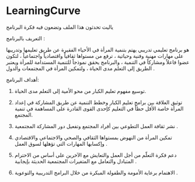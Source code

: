 # LearningCurve
ياليت تحدثون هذا الملف وتضعون فيه فكرة البرنامج

التعريف بالبرنامج :
 

  هو برنامج تعليمي تدريبي يهتم بتنمية المرأة في الأحياء الفقيرة عن طريق تعليمها وتدريبها على مهارات مهنية وفنية وحياتية ، ترفع من مستواها ثقافياً واقتصادياً واجتماعياً ، لتكون عضوا فاعلاً ومشاركاً في التنمية ، والبرنامج يحقق نموذجاً للتنمية المستدامة للمرأة ويعتبر الطريق إلى التعلم مدى الحياة ، ولتمكين المرأة في المجتمعات والدول  .

  أهداف البرنامج:
1.  توسيع مفهوم تعليم الكبار من محو الأمية إلى التعلم مدى الحياة.

2.  توثيق العلاقة بين برامج تعليم الكبار وخطط التنمية عن طريق المشاركة في إعداد المرأة خاصة الأقل حظاً في التعليم كإحدى القوى القادرة على المساهمة في تنمية المجتمع.

3.  نشر ثقافة العمل التطوعي بين أفراد المجتمع وتفعيل دور المشاركة المجتمعية  .

4.  تمكين المرأة من النهوض بمستواها الثقافي والصحي والاجتماعي والاقتصادي وإكسابها المهارات التي تؤهلها لسوق العمل .

5.  دعم فكرة التعلّم من أجل العمل والتعايش مع الآخرين على أساس من الاحترام المتبادل والتعامل مع المتغيرات المجتمعية الحديثة بإيجابية .

6.  الاهتمام برعاية الأمومة والطفولة المبكرة من خلال البرامج التدريبية والتوعوية .
